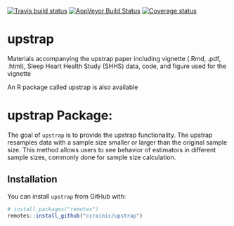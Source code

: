 
[![Travis build status](https://travis-ci.com/muschellij2/upstrap.svg?branch=master)](https://travis-ci.com/muschellij2/upstrap) [![AppVeyor Build Status](https://ci.appveyor.com/api/projects/status/github/muschellij2/upstrap?branch=master&svg=true)](https://ci.appveyor.com/project/muschellij2/upstrap) [![Coverage status](https://codecov.io/gh/muschellij2/upstrap/branch/master/graph/badge.svg)](https://codecov.io/gh/muschellij2/upstrap) <!-- README.md is generated from README.Rmd. Please edit that file -->

upstrap
=======

Materials accompanying the upstrap paper including vignette (.Rmd, .pdf, .html), Sleep Heart Health Study (SHHS) data, code, and figure used for the vignette

An R package called upstrap is also available

upstrap Package:
================

The goal of `upstrap` is to provide the upstrap functionality. The upstrap resamples data with a sample size smaller or larger than the original sample size. This method allows users to see behavior of estimators in different sample sizes, commonly done for sample size calculation.

Installation
------------

You can install `upstrap` from GitHub with:

``` r
# install.packages("remotes")
remotes::install_github("ccrainic/upstrap")
```
